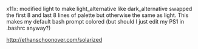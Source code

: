 x11x: modified light to make light_alternative like dark_alternative
swapped the first 8 and last 8 lines of palette but otherwise the same as
light.  This makes my default bash prompt colored (but should I just edit
my PS1 in .bashrc anyway?)

http://ethanschoonover.com/solarized
